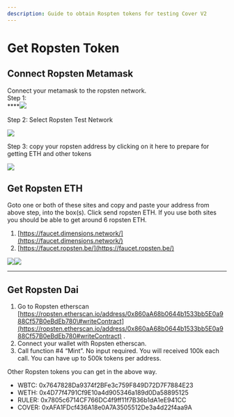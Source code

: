 ```yaml
---
description: Guide to obtain Rospten tokens for testing Cover V2
---
```


# Get Ropsten Token

## **Connect Ropsten Metamask**

Connect your metamask to the ropsten network.   
Step 1:   
****![](https://lh6.googleusercontent.com/xBKARGEpGbfUfCszKDqD0teu8zrs8whX706wGUD-R_7LeAGauVcU_hcUCYgDjjZIjOhQNZSUEgdsi3rmI_q8kcsme2mfffii1w8I61GoxLYg-qCOy3Q7JaEuwNXg20Mx_1FLj7RD)

Step 2: Select Ropsten Test Network

![](https://lh5.googleusercontent.com/MCuhM0Udta19fRCFBDH_X6cBxXC3CbOgkP6qCkdIKwszOj1ds_FMLRDxZ7Iem1XkbK34MELmZsE03ygF0s218U-pJXJJoyoJIRPKTwgnc077C5uYBEC17xjZoIu2JDiQ84jbF22R)

Step 3: copy your ropsten address by clicking on it here to prepare for getting ETH and other tokens

![](https://lh3.googleusercontent.com/OxWMqN3Dd3wsjj1c6VQt9GRg8Pmk7MYncroNy2jih2VBI3mzNYTJQeCDdaXTOxjuZc2OLwCzX7Y1PLlVGuAmCPElW0jXoGCwEaGP3ncTt0z0BIeBb73nDDJBph9qPTTFviRvG7yj)

## **Get Ropsten ETH**

Goto one or both of these sites and copy and paste your address from above step, into the box\(s\). Click send ropsten ETH. If you use both sites you should be able to get around 6 ropsten ETH.  


1. [https://faucet.dimensions.network/](https://faucet.dimensions.network/)
2. [https://faucet.ropsten.be/](https://faucet.ropsten.be/) 

![](https://lh5.googleusercontent.com/Uef-4aIVtX2xMoq_QXeFp57Oh0ItB6mtPqoUaTnylwYd0JmeGp5BqSJYWEsBS4hhmU4heUNOZ9TerzoGoN3WH32lVFRrVPjZV84OomWzDvmGK5pIFFDFQeOzwPjckCpxWHhwxLIB)![](https://lh5.googleusercontent.com/9jT20UBCeH5tik8HhdxM9KYlcJcz1n9Cj6FnmzwBOrwnfPmENjR6BukzkSa84d2On9qUQO5esXkd4DpnHBprQ7K6BXcgZInr0afKYHCH5Mz1WRZqqSPSLiK-8fHTtQNuSzKSGaHg)  
  
****

## **Get Ropsten Dai**

1. Go to Ropsten etherscan [https://ropsten.etherscan.io/address/0x860aA68b0644b1533bb5E0a988Cf57B0eBdEb780\#writeContract](https://ropsten.etherscan.io/address/0x860aA68b0644b1533bb5E0a988Cf57B0eBdEb780#writeContract) .
2. Connect your wallet with Ropsten etherscan.
3. Call function \#4 “Mint”. No input required. You will received 100k each call. You can have up to 500k tokens per address.

Other Ropsten tokens you can get in the above way.

* WBTC: 0x7647828Da9374f2BFe3c759F849D72D7F7884E23
* WETH: 0x4D77f4791Cf9E10a4d905346a189d0Da58895125
* RULER: 0x7805c6714CF766DC4f9ff11f7B36b1dA1eE941CC
* COVER: 0xAFA1FDcf436A18e0A7A3505512De3a4d22f4aa9A

